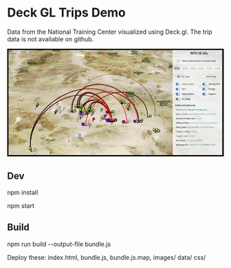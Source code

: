 # Deck GL Trips Demo
Data from the National Training Center visualized using Deck.gl.  The trip data is not available on github.

![Screenshot](./images/screenshot.png?raw=true)

## Dev
npm install

npm start

## Build
npm run build --output-file bundle.js

Deploy these: index.html, bundle.js, bundle.js.map, images/ data/ css/





